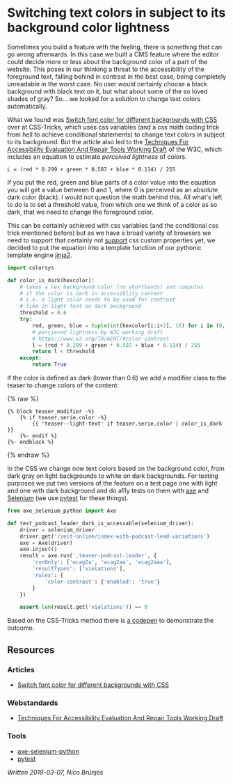 # Switching text colors in subject to its background color lightness

Sometimes you build a feature with the feeling, there is something that can go wrong afterwards. In this case we built a CMS feature where the editor could decide more or less about the background color of a part of the website. This poses in our thinking a threat to the accessibility of the foreground text, falling behind in contrast in the best case, being completely unreadable in the worst case. No user would certainly choose a black background with black text on it, but what about some of the so loved shades of gray? So… we looked for a solution to change text colors automatically.

What we found was [Switch font color for different backgrounds with CSS](https://css-tricks.com/switch-font-color-for-different-backgrounds-with-css/) over at CSS-Tricks, which uses css variables (and a css math coding trick from hell to achieve conditional statements) to change text colors in subject to its background. But the article also led to the [Techniques For Accessibility Evaluation And Repair Tools Working Draft](https://www.w3.org/TR/AERT/#color-contrast) of the W3C, which includes an equation to estimate _perceived lightness_ of colors.

```
L = (red * 0.299 + green * 0.587 + blue * 0.114) / 255
```

If you put the red, green and blue parts of a color value into the equation you will get a value between 0 and 1, where 0 is perceived as an absolute dark color (black). I would not question the math behind this. All what's left to do is to set a threshold value, from which one we think of a color as so dark, that we need to change the foreground color.

This can be certainly achieved with css variables (and the conditional css trick mentioned before) but as we have a broad variety of browsers we need to support that certainly not [support](https://caniuse.com/#feat=css-variables) css custom properties yet, we decided to put the equation into a template function of our pythonic template engine [jinja2](http://jinja.pocoo.org/).

```py
import colorsys

def color_is_dark(hexcolor):
    # takes a hex background color (no shorthands) and computes
    # if the color is dark in accessiblity context
    # i.e. a light color needs to be used for contrast
    # like in light font on dark background
    threshold = 0.6
    try:
        red, green, blue = tuple(int(hexcolor[i:i+2], 16) for i in (0, 2, 4))
        # percieved lightness by W3C working draft
        # https://www.w3.org/TR/AERT/#color-contrast
        l = (red * 0.299 + green * 0.587 + blue * 0.114) / 255
        return l < threshold
    except:
        return True
```

If the color is defined as dark (lower than 0.6) we add a modifier class to the teaser to change colors of the content:

{% raw %}
```jinja
{% block teaser_modifier -%}
    {% if teaser.serie.color -%}
        {{ 'teaser--light-text' if teaser.serie.color | color_is_dark }}
    {%- endif %}
{%- endblock %}
```
{% endraw %}

In the CSS we change now text colors based on the background color, from dark gray on light backgrounds to white on dark backgrounds. For testing purposes we put two versions of the feature on a test page one with light and one with dark background and do a11y tests on them with [axe](https://github.com/mozilla-services/axe-selenium-python) and [Selenium](https://selenium-python.readthedocs.io/) (we use [pytest](https://docs.pytest.org/en/latest/) for these things).

```py
from axe_selenium_python import Axe

def test_podcast_leader_dark_is_accessable(selenium_driver):
    driver = selenium_driver
    driver.get('/zeit-online/index-with-podcast-lead-variations')
    axe = Axe(driver)
    axe.inject()
    result = axe.run('.teaser-podcast-leader', {
        'runOnly': ['wcag2a', 'wcag2aa', 'wcag2aaa'],
        'resultTypes': ['violations'],
        'rules': {
            'color-contrast': {'enabled': 'true'}
        }
    })

    assert len(result.get('violations')) == 0
```

Based on the CSS-Tricks method there is [a codepen](https://codepen.io/codecandies/pen/QYQLZb/) to demonstrate the outcome.


## Resources
### Articles
- [Switch font color for different backgrounds with CSS](https://css-tricks.com/switch-font-color-for-different-backgrounds-with-css/)
### Webstandards
- [Techniques For Accessibility Evaluation And Repair Tools Working Draft](https://www.w3.org/TR/AERT/#color-contrast)
### Tools
- [axe-selenium-python](https://github.com/mozilla-services/axe-selenium-python)
- [pytest](https://docs.pytest.org/en/latest/)


_Written 2019-03-07, Nico Brünjes_
